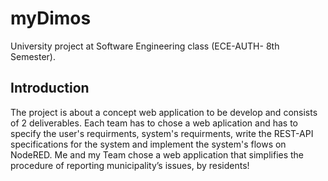 # myDimos
University project at Software Engineering class (ECE-AUTH- 8th Semester).  
## Introduction 
The project is about a concept web application to be develop and consists of 2 deliverables. Each team has to chose a web aplication and has to specify the user's requirments, system's requirments, write the REST-API specifications for the system and implement the system's flows on NodeRED. Me and my Team chose a web application that simplifies the procedure of reporting municipality’s issues, by residents!

